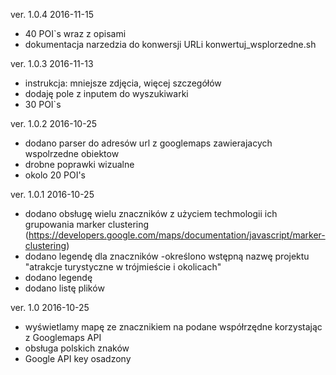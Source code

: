 ver. 1.0.4 2016-11-15

 - 40 POI`s wraz z opisami
 - dokumentacja narzedzia do konwersji URLi konwertuj_wsplorzedne.sh

ver. 1.0.3 2016-11-13

- instrukcja: mniejsze zdjęcia, więcej szczegółów
- dodaję pole z inputem do wyszukiwarki
- 30 POI`s

ver. 1.0.2 2016-10-25

- dodano parser do adresów url z googlemaps zawierajacych wspolrzedne obiektow
- drobne poprawki wizualne
- okolo 20 POI's


ver. 1.0.1 2016-10-25

- dodano obsługę wielu znaczników z użyciem techmologii ich grupowania marker clustering (https://developers.google.com/maps/documentation/javascript/marker-clustering)
- dodano legendę dla znaczników
-określono wstępną nazwę projektu "atrakcje turystyczne w trójmieście i okolicach"
- dodano legendę
- dodano listę plików

ver. 1.0 2016-10-25

- wyświetlamy mapę ze znacznikiem na podane współrzędne korzystając z Googlemaps API
- obsługa polskich znaków
- Google API key osadzony
